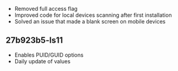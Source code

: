 - Removed full access flag
- Improved code for local devices scanning after first installation
- Solved an issue that made a blank screen on mobile devices

## 27b923b5-ls11
- Enables PUID/GUID options
- Daily update of values 
